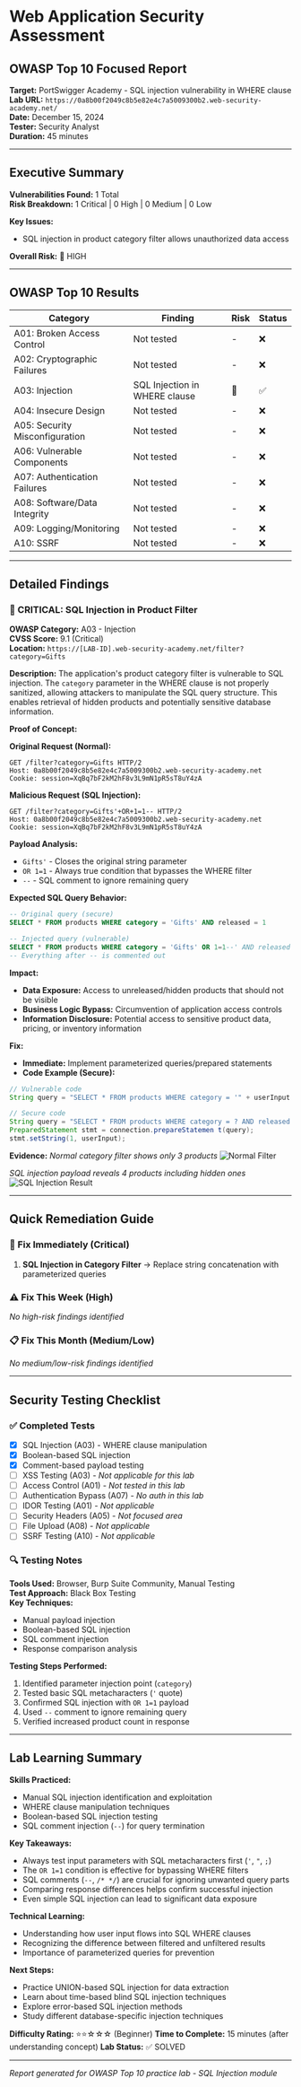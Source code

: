 # Web Application Security Assessment
## OWASP Top 10 Focused Report

**Target:** PortSwigger Academy - SQL injection vulnerability in WHERE clause  
**Lab URL:** `https://0a8b00f2049c8b5e82e4c7a5009300b2.web-security-academy.net/`  
**Date:** December 15, 2024  
**Tester:** Security Analyst  
**Duration:** 45 minutes

---

## Executive Summary

**Vulnerabilities Found:** 1 Total  
**Risk Breakdown:** 1 Critical | 0 High | 0 Medium | 0 Low

**Key Issues:**
- SQL injection in product category filter allows unauthorized data access

**Overall Risk:** 🔴 HIGH

---

## OWASP Top 10 Results

| Category | Finding | Risk | Status |
|----------|---------|------|---------|
| A01: Broken Access Control | Not tested | - | ❌ |
| A02: Cryptographic Failures | Not tested | - | ❌ |
| A03: Injection | SQL Injection in WHERE clause | 🔴 | ✅ |
| A04: Insecure Design | Not tested | - | ❌ |
| A05: Security Misconfiguration | Not tested | - | ❌ |
| A06: Vulnerable Components | Not tested | - | ❌ |
| A07: Authentication Failures | Not tested | - | ❌ |
| A08: Software/Data Integrity | Not tested | - | ❌ |
| A09: Logging/Monitoring | Not tested | - | ❌ |
| A10: SSRF | Not tested | - | ❌ |

---

## Detailed Findings

### 🔴 CRITICAL: SQL Injection in Product Filter
**OWASP Category:** A03 - Injection  
**CVSS Score:** 9.1 (Critical)  
**Location:** `https://[LAB-ID].web-security-academy.net/filter?category=Gifts`

**Description:**
The application's product category filter is vulnerable to SQL injection. The `category` parameter in the WHERE clause is not properly sanitized, allowing attackers to manipulate the SQL query structure. This enables retrieval of hidden products and potentially sensitive database information.

**Proof of Concept:**

**Original Request (Normal):**
```http
GET /filter?category=Gifts HTTP/2
Host: 0a8b00f2049c8b5e82e4c7a5009300b2.web-security-academy.net
Cookie: session=XqBq7bF2kM2hF8v3L9mN1pR5sT8uY4zA

```

**Malicious Request (SQL Injection):**
```http
GET /filter?category=Gifts'+OR+1=1-- HTTP/2
Host: 0a8b00f2049c8b5e82e4c7a5009300b2.web-security-academy.net
Cookie: session=XqBq7bF2kM2hF8v3L9mN1pR5sT8uY4zA

```

**Payload Analysis:**
- `Gifts'` - Closes the original string parameter
- `OR 1=1` - Always true condition that bypasses the WHERE filter  
- `--` - SQL comment to ignore remaining query

**Expected SQL Query Behavior:**
```sql
-- Original query (secure)
SELECT * FROM products WHERE category = 'Gifts' AND released = 1

-- Injected query (vulnerable)  
SELECT * FROM products WHERE category = 'Gifts' OR 1=1--' AND released = 1
-- Everything after -- is commented out
```

**Impact:**
- **Data Exposure:** Access to unreleased/hidden products that should not be visible
- **Business Logic Bypass:** Circumvention of application access controls
- **Information Disclosure:** Potential access to sensitive product data, pricing, or inventory information

**Fix:**
- **Immediate:** Implement parameterized queries/prepared statements
- **Code Example (Secure):**
```java
// Vulnerable code
String query = "SELECT * FROM products WHERE category = '" + userInput + "' AND released = 1";

// Secure code  
String query = "SELECT * FROM products WHERE category = ? AND released = 1";
PreparedStatement stmt = connection.prepareStatemen t(query);
stmt.setString(1, userInput);
```

**Evidence:**
*Normal category filter shows only 3 products*
![Normal Filter](evidence_normal.png)

*SQL injection payload reveals 4 products including hidden ones*
![SQL Injection Result](evidence_sqli.png)

---

## Quick Remediation Guide

### 🚨 Fix Immediately (Critical)
1. **SQL Injection in Category Filter** → Replace string concatenation with parameterized queries

### ⚠️ Fix This Week (High)
*No high-risk findings identified*

### 📋 Fix This Month (Medium/Low)
*No medium/low-risk findings identified*

---

## Security Testing Checklist

### ✅ Completed Tests
- [x] SQL Injection (A03) - WHERE clause manipulation
- [x] Boolean-based SQL injection
- [x] Comment-based payload testing
- [ ] XSS Testing (A03) - *Not applicable for this lab*
- [ ] Access Control (A01) - *Not tested in this lab*
- [ ] Authentication Bypass (A07) - *No auth in this lab*
- [ ] IDOR Testing (A01) - *Not applicable*
- [ ] Security Headers (A05) - *Not focused area*
- [ ] File Upload (A08) - *Not applicable*
- [ ] SSRF Testing (A10) - *Not applicable*

### 🔍 Testing Notes
**Tools Used:** Browser, Burp Suite Community, Manual Testing  
**Test Approach:** Black Box Testing  
**Key Techniques:** 
- Manual payload injection
- Boolean-based SQL injection
- SQL comment injection
- Response comparison analysis

**Testing Steps Performed:**
1. Identified parameter injection point (`category`)
2. Tested basic SQL metacharacters (`'` quote)  
3. Confirmed SQL injection with `OR 1=1` payload
4. Used `--` comment to ignore remaining query
5. Verified increased product count in response

---

## Lab Learning Summary

**Skills Practiced:**
- Manual SQL injection identification and exploitation
- WHERE clause manipulation techniques  
- Boolean-based SQL injection testing
- SQL comment injection (`--`) for query termination

**Key Takeaways:**
- Always test input parameters with SQL metacharacters first (`'`, `"`, `;`)
- The `OR 1=1` condition is effective for bypassing WHERE filters
- SQL comments (`--`, `/* */`) are crucial for ignoring unwanted query parts
- Comparing response differences helps confirm successful injection
- Even simple SQL injection can lead to significant data exposure

**Technical Learning:**
- Understanding how user input flows into SQL WHERE clauses
- Recognizing the difference between filtered and unfiltered results
- Importance of parameterized queries for prevention

**Next Steps:**
- Practice UNION-based SQL injection for data extraction
- Learn about time-based blind SQL injection techniques  
- Explore error-based SQL injection methods
- Study different database-specific injection techniques

**Difficulty Rating:** ⭐⭐☆☆☆ (Beginner)
**Time to Complete:** 15 minutes (after understanding concept)
**Lab Status:** ✅ SOLVED

---

*Report generated for OWASP Top 10 practice lab - SQL Injection module*